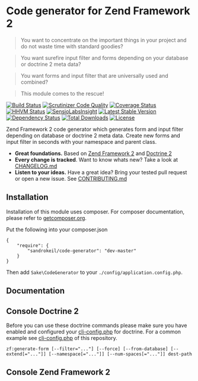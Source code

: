 # Code generator for Zend Framework 2

>You want to concentrate on the important things in your project and do not waste time with standard goodies?

>You want surefire input filter and forms depending on your database or doctrine 2 meta data?

>You want forms and input filter that are universally used and combined?

>This module comes to the rescue!

[![Build Status](https://travis-ci.org/sandrokeil/CodeGenerator.png?branch=master)](https://travis-ci.org/sandrokeil/CodeGenerator)
[![Scrutinizer Code Quality](https://scrutinizer-ci.com/g/sandrokeil/CodeGenerator/badges/quality-score.png?b=master)](https://scrutinizer-ci.com/g/sandrokeil/CodeGenerator/?branch=master)
[![Coverage Status](https://coveralls.io/repos/sandrokeil/CodeGenerator/badge.png)](https://coveralls.io/r/sandrokeil/CodeGenerator)
[![HHVM Status](http://hhvm.h4cc.de/badge/sandrokeil/code-generator.svg)](http://hhvm.h4cc.de/package/sandrokeil/code-generator)
[![SensioLabsInsight](https://insight.sensiolabs.com/projects/964d0e45-5d35-4f52-b365-bb045825ac39/mini.png)](https://insight.sensiolabs.com/projects/964d0e45-5d35-4f52-b365-bb045825ac39)
[![Latest Stable Version](https://poser.pugx.org/sandrokeil/code-generator/v/stable.png)](https://packagist.org/packages/sandrokeil/code-generator)
[![Dependency Status](https://www.versioneye.com/user/projects/540371b0eab62a132800014a/badge.svg)](https://www.versioneye.com/user/projects/540371b0eab62a132800014a)
[![Total Downloads](https://poser.pugx.org/sandrokeil/code-generator/downloads.png)](https://packagist.org/packages/sandrokeil/code-generator)
[![License](https://poser.pugx.org/sandrokeil/code-generator/license.png)](https://packagist.org/packages/sandrokeil/code-generator)


Zend Framework 2 code generator which generates form and input filter depending on database or doctrine 2 meta data. Create new forms and input filter in seconds with your namespace and parent class.


 * **Great foundations.** Based on [Zend Framework 2](https://github.com/zendframework/zf2) and [Doctrine 2](https://github.com/doctrine/doctrine2)
 * **Every change is tracked**. Want to know whats new? Take a look at [CHANGELOG.md](CHANGELOG.md)
 * **Listen to your ideas.** Have a great idea? Bring your tested pull request or open a new issue. See [CONTRIBUTING.md](CONTRIBUTING.md)

## Installation

Installation of this module uses composer. For composer documentation, please refer to
[getcomposer.org](http://getcomposer.org/).

Put the following into your composer.json

    {
        "require": {
            "sandrokeil/code-generator": "dev-master"
        }
    }

Then add `Sake\CodeGenerator` to your `./config/application.config.php`.

## Documentation

## Console Doctrine 2
Before you can use these doctrine commands please make sure you have enabled and configured your [cli-config.php](http://docs.doctrine-project.org/en/latest/reference/tools.html#configuration) for
doctrine. For a common example see [cli-config.php](cli-config.php) of this repository.

```
zf:generate-form [--filter="..."] [--force] [--from-database] [--extend[="..."]] [--namespace[="..."]] [--num-spaces[="..."]] dest-path
```

## Console Zend Framework 2
